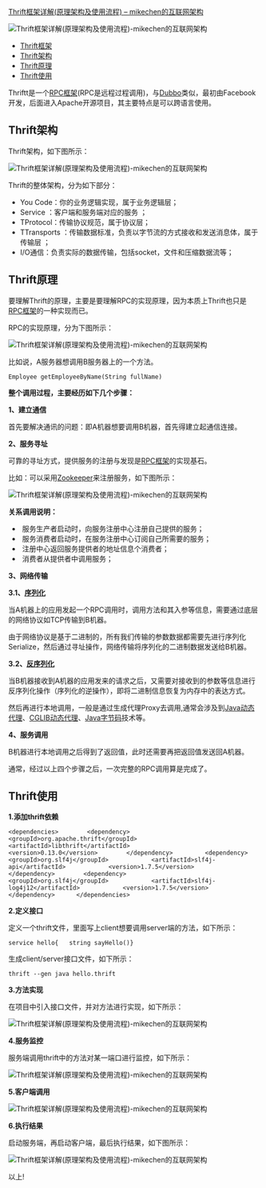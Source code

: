 [Thrift框架详解(原理架构及使用流程) – mikechen的互联网架构](https://mikechen.cc/21976.html)

![Thrift框架详解(原理架构及使用流程)-mikechen的互联网架构](https://static.mikechen.cc/wp-content/uploads/2022/11/thrift.png "Thrift框架详解(原理架构及使用流程)-mikechen的互联网架构")

-   [Thrift框架](https://mikechen.cc/21976.html#Thrift%E6%A1%86%E6%9E%B6 "Thrift框架")
-   [Thrift架构](https://mikechen.cc/21976.html#Thrift%E6%9E%B6%E6%9E%84 "Thrift架构")
-   [Thrift原理](https://mikechen.cc/21976.html#Thrift%E5%8E%9F%E7%90%86 "Thrift原理")
-   [Thrift使用](https://mikechen.cc/21976.html#Thrift%E4%BD%BF%E7%94%A8 "Thrift使用")

Thriftt是一个[RPC框架](https://mikechen.cc/3496.html)(RPC是远程过程调用)，与[Dubbo](https://mikechen.cc/19899.html)类似，最初由Facebook开发，后面进入Apache开源项目，其主要特点是可以跨语言使用。

## Thrift架构

Thrift架构，如下图所示：

![Thrift框架详解(原理架构及使用流程)-mikechen的互联网架构](https://static.mikechen.cc/wp-content/uploads/2022/11/thrift-02.png "Thrift框架详解(原理架构及使用流程)-mikechen的互联网架构")

Thrift的整体架构，分为如下部分：

-   You Code：你的业务逻辑实现，属于业务逻辑层；
-   Service ：客户端和服务端对应的服务 ；
-   TProtocol：传输协议规范，属于协议层；
-   TTransports ：传输数据标准，负责以字节流的方式接收和发送消息体，属于传输层 ；
-   I/O通信：负责实际的数据传输，包括socket，文件和压缩数据流等；

## Thrift原理

要理解Thrift的原理，主要是要理解RPC的实现原理，因为本质上Thrift也只是[RPC框架](https://mikechen.cc/3496.html)的一种实现而已。

RPC的实现原理，分为下图所示：

![Thrift框架详解(原理架构及使用流程)-mikechen的互联网架构](https://static.mikechen.cc/wp-content/uploads/2021/04/2058.jpg "Thrift框架详解(原理架构及使用流程)-mikechen的互联网架构")

比如说，A服务器想调用B服务器上的一个方法。

```
Employee getEmployeeByName(String fullName)
```

**整个调用过程，主要经历如下几个步骤：**

**1、建立通信**

首先要解决通讯的问题：即A机器想要调用B机器，首先得建立起通信连接。

**2、服务寻址**

可靠的寻址方式，提供服务的注册与发现是[RPC框架](https://mikechen.cc/3496.html)的实现基石。

比如：可以采用[Zookeeper](https://mikechen.cc/4657.html)来注册服务，如下图所示：

![Thrift框架详解(原理架构及使用流程)-mikechen的互联网架构](https://static.mikechen.cc/wp-content/uploads/2022/11/thrift-01.png "Thrift框架详解(原理架构及使用流程)-mikechen的互联网架构")

**关系调用说明：**

-    服务生产者启动时，向服务注册中心注册自己提供的服务；
-    服务消费者启动时，在服务注册中心订阅自己所需要的服务；
-    注册中心返回服务提供者的地址信息个消费者；
-    消费者从提供者中调用服务；

**3、网络传输**

**3.1、[序列化](https://mikechen.cc/14963.html)**

当A机器上的应用发起一个RPC调用时，调用方法和其入参等信息，需要通过底层的网络协议如TCP传输到B机器。

由于网络协议是基于二进制的，所有我们传输的参数数据都需要先进行序列化Serialize，然后通过寻址操作，网络传输将序列化的二进制数据发送给B机器。

**3.2、[反序列化](https://mikechen.cc/16952.html)**

当B机器接收到A机器的应用发来的请求之后，又需要对接收到的参数等信息进行反序列化操作（序列化的逆操作），即将二进制信息恢复为内存中的表达方式。

然后再进行本地调用，一般是通过生成代理Proxy去调用,通常会涉及到[Java动态代理](https://mikechen.cc/14899.html "Java动态代理原理图解(附2种实现方式详细对比)")、[CGLIB动态代理](https://mikechen.cc/15522.html)、[Java字节码](https://mikechen.cc/15094.html)技术等。

**4、服务调用**

B机器进行本地调用之后得到了返回值，此时还需要再把返回值发送回A机器。

通常，经过以上四个步骤之后，一次完整的RPC调用算是完成了。

## Thrift使用

**1.添加thrift依赖**

```
<dependencies>        <dependency>            <groupId>org.apache.thrift</groupId>            <artifactId>libthrift</artifactId>            <version>0.13.0</version>        </dependency>         <dependency>            <groupId>org.slf4j</groupId>            <artifactId>slf4j-api</artifactId>            <version>1.7.5</version>        </dependency>        <dependency>            <groupId>org.slf4j</groupId>            <artifactId>slf4j-log4j12</artifactId>            <version>1.7.5</version>        </dependency>      </dependencies>
```

**2.定义接口**

定义一个thrift文件，里面写上client想要调用server端的方法，如下所示：

```
service hello{   string sayHello()}
```

生成client/server接口文件，如下所示：

```
thrift --gen java hello.thrift
```

**3.方法实现**

在项目中引入接口文件，并对方法进行实现，如下所示：

![Thrift框架详解(原理架构及使用流程)-mikechen的互联网架构](https://static.mikechen.cc/wp-content/uploads/2022/11/thrift-04.png "Thrift框架详解(原理架构及使用流程)-mikechen的互联网架构")

**4.服务监控**

服务端调用thrift中的方法对某一端口进行监控，如下所示：

![Thrift框架详解(原理架构及使用流程)-mikechen的互联网架构](https://static.mikechen.cc/wp-content/uploads/2022/11/thrift-05.png "Thrift框架详解(原理架构及使用流程)-mikechen的互联网架构")

**5.客户端调用**

![Thrift框架详解(原理架构及使用流程)-mikechen的互联网架构](https://static.mikechen.cc/wp-content/uploads/2022/11/thrift-06.png "Thrift框架详解(原理架构及使用流程)-mikechen的互联网架构")

**6.执行结果**

启动服务端，再启动客户端，最后执行结果，如下图所示：

![Thrift框架详解(原理架构及使用流程)-mikechen的互联网架构](https://static.mikechen.cc/wp-content/uploads/2022/11/thrift-07.png "Thrift框架详解(原理架构及使用流程)-mikechen的互联网架构")

以上!

